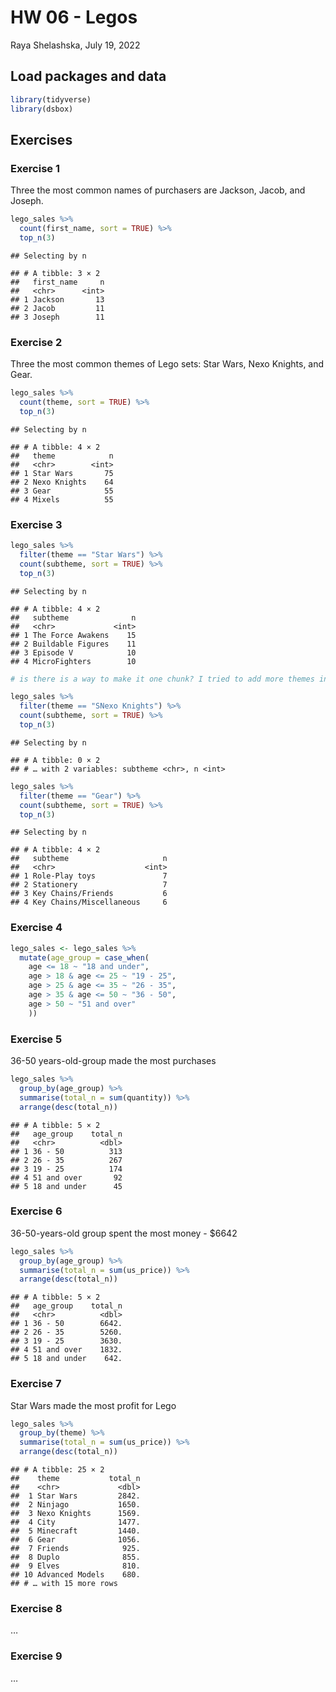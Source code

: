 HW 06 - Legos
================
Raya Shelashska,
July 19, 2022

## Load packages and data

``` r
library(tidyverse)
library(dsbox)
```

## Exercises

### Exercise 1

Three the most common names of purchasers are Jackson, Jacob, and
Joseph.

``` r
lego_sales %>%
  count(first_name, sort = TRUE) %>%
  top_n(3)
```

    ## Selecting by n

    ## # A tibble: 3 × 2
    ##   first_name     n
    ##   <chr>      <int>
    ## 1 Jackson       13
    ## 2 Jacob         11
    ## 3 Joseph        11

### Exercise 2

Three the most common themes of Lego sets: Star Wars, Nexo Knights, and
Gear.

``` r
lego_sales %>%
  count(theme, sort = TRUE) %>%
  top_n(3)
```

    ## Selecting by n

    ## # A tibble: 4 × 2
    ##   theme            n
    ##   <chr>        <int>
    ## 1 Star Wars       75
    ## 2 Nexo Knights    64
    ## 3 Gear            55
    ## 4 Mixels          55

### Exercise 3

``` r
lego_sales %>%
  filter(theme == "Star Wars") %>%
  count(subtheme, sort = TRUE) %>%
  top_n(3)
```

    ## Selecting by n

    ## # A tibble: 4 × 2
    ##   subtheme              n
    ##   <chr>             <int>
    ## 1 The Force Awakens    15
    ## 2 Buildable Figures    11
    ## 3 Episode V            10
    ## 4 MicroFighters        10

``` r
# is there is a way to make it one chunk? I tried to add more themes in the line but it didn't work
```

``` r
lego_sales %>%
  filter(theme == "SNexo Knights") %>%
  count(subtheme, sort = TRUE) %>%
  top_n(3)
```

    ## Selecting by n

    ## # A tibble: 0 × 2
    ## # … with 2 variables: subtheme <chr>, n <int>

``` r
lego_sales %>%
  filter(theme == "Gear") %>%
  count(subtheme, sort = TRUE) %>%
  top_n(3)
```

    ## Selecting by n

    ## # A tibble: 4 × 2
    ##   subtheme                     n
    ##   <chr>                    <int>
    ## 1 Role-Play toys               7
    ## 2 Stationery                   7
    ## 3 Key Chains/Friends           6
    ## 4 Key Chains/Miscellaneous     6

### Exercise 4

``` r
lego_sales <- lego_sales %>%
  mutate(age_group = case_when(
    age <= 18 ~ "18 and under",
    age > 18 & age <= 25 ~ "19 - 25",
    age > 25 & age <= 35 ~ "26 - 35",
    age > 35 & age <= 50 ~ "36 - 50", 
    age > 50 ~ "51 and over"
    ))
```

### Exercise 5

36-50 years-old-group made the most purchases

``` r
lego_sales %>%
  group_by(age_group) %>%
  summarise(total_n = sum(quantity)) %>%
  arrange(desc(total_n))
```

    ## # A tibble: 5 × 2
    ##   age_group    total_n
    ##   <chr>          <dbl>
    ## 1 36 - 50          313
    ## 2 26 - 35          267
    ## 3 19 - 25          174
    ## 4 51 and over       92
    ## 5 18 and under      45

### Exercise 6

36-50-years-old group spent the most money - $6642

``` r
lego_sales %>%
  group_by(age_group) %>%
  summarise(total_n = sum(us_price)) %>%
  arrange(desc(total_n))
```

    ## # A tibble: 5 × 2
    ##   age_group    total_n
    ##   <chr>          <dbl>
    ## 1 36 - 50        6642.
    ## 2 26 - 35        5260.
    ## 3 19 - 25        3630.
    ## 4 51 and over    1832.
    ## 5 18 and under    642.

### Exercise 7

Star Wars made the most profit for Lego

``` r
lego_sales %>%
  group_by(theme) %>%
  summarise(total_n = sum(us_price)) %>%
  arrange(desc(total_n))
```

    ## # A tibble: 25 × 2
    ##    theme           total_n
    ##    <chr>             <dbl>
    ##  1 Star Wars         2842.
    ##  2 Ninjago           1650.
    ##  3 Nexo Knights      1569.
    ##  4 City              1477.
    ##  5 Minecraft         1440.
    ##  6 Gear              1056.
    ##  7 Friends            925.
    ##  8 Duplo              855.
    ##  9 Elves              810.
    ## 10 Advanced Models    680.
    ## # … with 15 more rows

### Exercise 8

…

### Exercise 9

…
